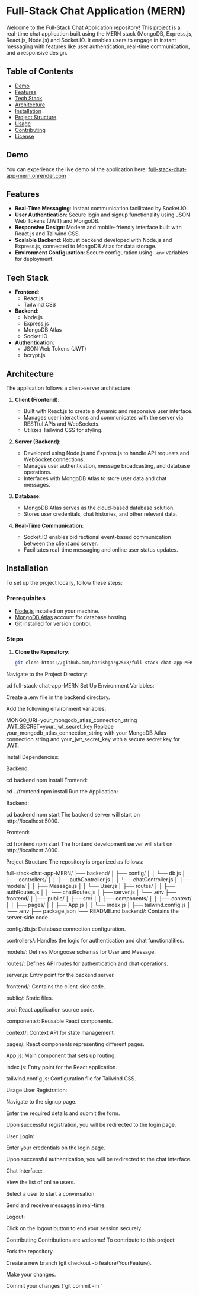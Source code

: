 # Full-Stack Chat Application (MERN)

Welcome to the Full-Stack Chat Application repository! This project is a real-time chat application built using the MERN stack (MongoDB, Express.js, React.js, Node.js) and Socket.IO. It enables users to engage in instant messaging with features like user authentication, real-time communication, and a responsive design.

## Table of Contents

- [Demo](#demo)
- [Features](#features)
- [Tech Stack](#tech-stack)
- [Architecture](#architecture)
- [Installation](#installation)
- [Project Structure](#project-structure)
- [Usage](#usage)
- [Contributing](#contributing)
- [License](#license)

## Demo

You can experience the live demo of the application here: [full-stack-chat-app-mern.onrender.com](https://full-stack-chat-app-mern.onrender.com/)

## Features

- **Real-Time Messaging**: Instant communication facilitated by Socket.IO.
- **User Authentication**: Secure login and signup functionality using JSON Web Tokens (JWT) and MongoDB.
- **Responsive Design**: Modern and mobile-friendly interface built with React.js and Tailwind CSS.
- **Scalable Backend**: Robust backend developed with Node.js and Express.js, connected to MongoDB Atlas for data storage.
- **Environment Configuration**: Secure configuration using `.env` variables for deployment.

## Tech Stack

- **Frontend**:
  - React.js
  - Tailwind CSS
- **Backend**:
  - Node.js
  - Express.js
  - MongoDB Atlas
  - Socket.IO
- **Authentication**:
  - JSON Web Tokens (JWT)
  - bcrypt.js

## Architecture

The application follows a client-server architecture:

1. **Client (Frontend)**:
   - Built with React.js to create a dynamic and responsive user interface.
   - Manages user interactions and communicates with the server via RESTful APIs and WebSockets.
   - Utilizes Tailwind CSS for styling.

2. **Server (Backend)**:
   - Developed using Node.js and Express.js to handle API requests and WebSocket connections.
   - Manages user authentication, message broadcasting, and database operations.
   - Interfaces with MongoDB Atlas to store user data and chat messages.

3. **Database**:
   - MongoDB Atlas serves as the cloud-based database solution.
   - Stores user credentials, chat histories, and other relevant data.

4. **Real-Time Communication**:
   - Socket.IO enables bidirectional event-based communication between the client and server.
   - Facilitates real-time messaging and online user status updates.

## Installation

To set up the project locally, follow these steps:

### Prerequisites

- [Node.js](https://nodejs.org/) installed on your machine.
- [MongoDB Atlas](https://www.mongodb.com/cloud/atlas) account for database hosting.
- [Git](https://git-scm.com/) installed for version control.

### Steps

1. **Clone the Repository**:

   ```bash
   git clone https://github.com/harishgarg2508/full-stack-chat-app-MERN.git
Navigate to the Project Directory:

cd full-stack-chat-app-MERN
Set Up Environment Variables:

Create a .env file in the backend directory.

Add the following environment variables:

MONGO_URI=your_mongodb_atlas_connection_string
JWT_SECRET=your_jwt_secret_key
Replace your_mongodb_atlas_connection_string with your MongoDB Atlas connection string and your_jwt_secret_key with a secure secret key for JWT.

Install Dependencies:

Backend:

cd backend
npm install
Frontend:

cd ../frontend
npm install
Run the Application:

Backend:

cd backend
npm start
The backend server will start on http://localhost:5000.

Frontend:

cd frontend
npm start
The frontend development server will start on http://localhost:3000.

Project Structure
The repository is organized as follows:

full-stack-chat-app-MERN/
├── backend/
│   ├── config/
│   │   └── db.js
│   ├── controllers/
│   │   ├── authController.js
│   │   └── chatController.js
│   ├── models/
│   │   ├── Message.js
│   │   └── User.js
│   ├── routes/
│   │   ├── authRoutes.js
│   │   └── chatRoutes.js
│   ├── server.js
│   └── .env
├── frontend/
│   ├── public/
│   ├── src/
│   │   ├── components/
│   │   ├── context/
│   │   ├── pages/
│   │   ├── App.js
│   │   └── index.js
│   ├── tailwind.config.js
│   └── .env
├── package.json
└── README.md
backend/: Contains the server-side code.

config/db.js: Database connection configuration.

controllers/: Handles the logic for authentication and chat functionalities.

models/: Defines Mongoose schemas for User and Message.

routes/: Defines API routes for authentication and chat operations.

server.js: Entry point for the backend server.

frontend/: Contains the client-side code.

public/: Static files.

src/: React application source code.

components/: Reusable React components.

context/: Context API for state management.

pages/: React components representing different pages.

App.js: Main component that sets up routing.

index.js: Entry point for the React application.

tailwind.config.js: Configuration file for Tailwind CSS.

Usage
User Registration:

Navigate to the signup page.

Enter the required details and submit the form.

Upon successful registration, you will be redirected to the login page.

User Login:

Enter your credentials on the login page.

Upon successful authentication, you will be redirected to the chat interface.

Chat Interface:

View the list of online users.

Select a user to start a conversation.

Send and receive messages in real-time.

Logout:

Click on the logout button to end your session securely.

Contributing
Contributions are welcome! To contribute to this project:

Fork the repository.

Create a new branch (git checkout -b feature/YourFeature).

Make your changes.

Commit your changes (`git commit -m '
